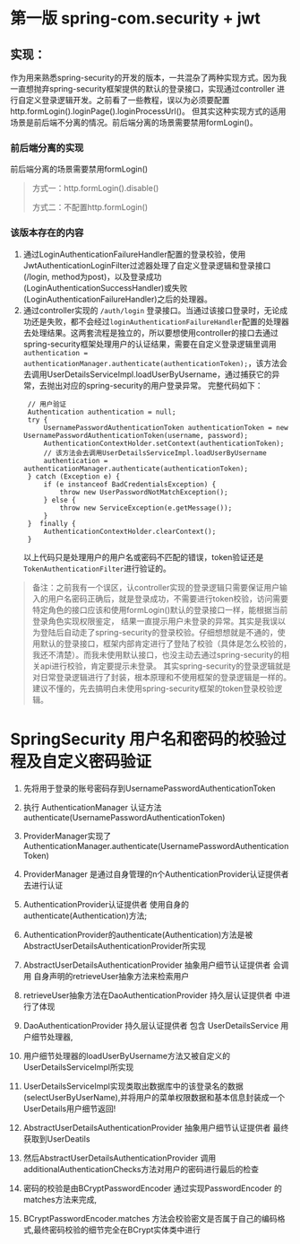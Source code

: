 # 第一版 spring-com.security + jwt
## 实现：
作为用来熟悉spring-security的开发的版本，一共混杂了两种实现方式。因为我一直想抛弃spring-security框架提供的默认的登录接口，实现通过controller
进行自定义登录逻辑开发。之前看了一些教程，误以为必须要配置http.formLogin().loginPage().loginProcessUrl()。
但其实这种实现方式的适用场景是前后端不分离的情况。前后端分离的场景需要禁用formLogin()。
### 前后端分离的实现
前后端分离的场景需要禁用formLogin()
>方式一：http.formLogin().disable()
> 
>方式二：不配置http.formLogin()

### 该版本存在的内容
1. 通过LoginAuthenticationFailureHandler配置的登录校验，使用JwtAuthenticationLoginFilter过滤器处理了自定义登录逻辑和登录接口(/login, method为post)，以及登录成功(LoginAuthenticationSuccessHandler)或失败(LoginAuthenticationFailureHandler)之后的处理器。
2. 通过controller实现的 `/auth/login` 登录接口。当通过该接口登录时，无论成功还是失败，都不会经过`loginAuthenticationFailureHandler`配置的处理器去处理结果。这两套流程是独立的，所以要想使用controller的接口去通过spring-security框架处理用户的认证结果，需要在自定义登录逻辑里调用
   `authentication = authenticationManager.authenticate(authenticationToken);`，该方法会去调用UserDetailsServiceImpl.loadUserByUsername，通过捕获它的异常，去抛出对应的spring-security的用户登录异常。
    完整代码如下：
   ```!
    // 用户验证
    Authentication authentication = null;
    try {
        UsernamePasswordAuthenticationToken authenticationToken = new UsernamePasswordAuthenticationToken(username, password);
        AuthenticationContextHolder.setContext(authenticationToken);
        // 该方法会去调用UserDetailsServiceImpl.loadUserByUsername
        authentication = authenticationManager.authenticate(authenticationToken);
    } catch (Exception e) {
        if (e instanceof BadCredentialsException) {
            throw new UserPasswordNotMatchException();
        } else {
            throw new ServiceException(e.getMessage());
        }
    }  finally {
        AuthenticationContextHolder.clearContext();
    }
   ```
   以上代码只是处理用户的用户名或密码不匹配的错误，token验证还是`TokenAuthenticationFilter`进行验证的。

> 备注：之前我有一个误区，认controller实现的登录逻辑只需要保证用户输入的用户名密码正确后，就是登录成功，不需要进行token校验，访问需要特定角色的接口应该和使用formLogin()默认的登录接口一样，能根据当前登录角色实现权限鉴定，
> 结果一直提示用户未登录的异常。其实是我误以为登陆后自动走了spring-security的登录校验。仔细想想就是不通的，使用默认的登录接口，框架内部肯定进行了登陆了校验（具体是怎么校验的，我还不清楚）。而我未使用默认接口，也没主动去通过spring-security的相关api进行校验，肯定要提示未登录。
> 其实spring-security的登录逻辑就是对日常登录逻辑进行了封装，根本原理和不使用框架的登录逻辑是一样的。建议不懂的，先去搞明白未使用spring-security框架的token登录校验逻辑。

# SpringSecurity 用户名和密码的校验过程及自定义密码验证
1. 先将用于登录的账号密码存到UsernamePasswordAuthenticationToken

2. 执行 AuthenticationManager 认证方法authenticate(UsernamePasswordAuthenticationToken)

3. ProviderManager实现了AuthenticationManager.authenticate(UsernamePasswordAuthenticationToken)

4. ProviderManager 是通过自身管理的n个AuthenticationProvider认证提供者去进行认证

5. AuthenticationProvider认证提供者 使用自身的authenticate(Authentication)方法;

6. AuthenticationProvider的authenticate(Authentication)方法是被AbstractUserDetailsAuthenticationProvider所实现

7. AbstractUserDetailsAuthenticationProvider 抽象用户细节认证提供者 会调用 自身声明的retrieveUser抽象方法来检索用户

8. retrieveUser抽象方法在DaoAuthenticationProvider 持久层认证提供者 中进行了体现

9. DaoAuthenticationProvider 持久层认证提供者 包含 UserDetailsService 用户细节处理器,

10. 用户细节处理器的loadUserByUsername方法又被自定义的UserDetailsServiceImpl所实现

11. UserDetailsServiceImpl实现类取出数据库中的该登录名的数据(selectUserByUserName),并将用户的菜单权限数据和基本信息封装成一个UserDetails用户细节返回!

12. AbstractUserDetailsAuthenticationProvider 抽象用户细节认证提供者 最终获取到UserDeatils

13. 然后AbstractUserDetailsAuthenticationProvider 调用additionalAuthenticationChecks方法对用户的密码进行最后的检查

14. 密码的校验是由BCryptPasswordEncoder 通过实现PasswordEncoder 的matches方法来完成,

15. BCryptPasswordEncoder.matches 方法会校验密文是否属于自己的编码格式,最终密码校验的细节完全在BCrypt实体类中进行